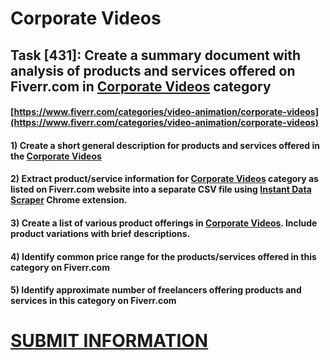 # Corporate Videos
## Task [431]: Create a summary document with analysis of products and services offered on Fiverr.com in [Corporate Videos](https://www.fiverr.com/categories/video-animation/corporate-videos) category
#### [https://www.fiverr.com/categories/video-animation/corporate-videos](https://www.fiverr.com/categories/video-animation/corporate-videos)
#### 1) Create a short general description for products and services offered in the [Corporate Videos](https://www.fiverr.com/categories/video-animation/corporate-videos)
#### 2) Extract product/service information for [Corporate Videos](https://www.fiverr.com/categories/video-animation/corporate-videos) category as listed on Fiverr.com website into a separate CSV file using [Instant Data Scraper](https://chrome.google.com/webstore/detail/instant-data-scraper/ofaokhiedipichpaobibbnahnkdoiiah) Chrome extension.
#### 3) Create a list of various product offerings in [Corporate Videos](https://www.fiverr.com/categories/video-animation/corporate-videos). Include product variations with brief descriptions.
#### 4) Identify common price range for the products/services offered in this category on Fiverr.com
#### 5) Identify approximate number of freelancers offering products and services in this category on Fiverr.com

# [SUBMIT INFORMATION](https://forms.office.com/r/8AEKjkLxKG)
